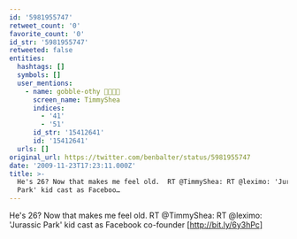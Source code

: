 ```yaml
---
id: '5981955747'
retweet_count: '0'
favorite_count: '0'
id_str: '5981955747'
retweeted: false
entities:
  hashtags: []
  symbols: []
  user_mentions:
    - name: gobble-othy 🚊🛫🏳️‍🌈
      screen_name: TimmyShea
      indices:
        - '41'
        - '51'
      id_str: '15412641'
      id: '15412641'
  urls: []
original_url: https://twitter.com/benbalter/status/5981955747
date: '2009-11-23T17:23:11.000Z'
title: >-
  He's 26? Now that makes me feel old.  RT @TimmyShea: RT @leximo: 'Jurassic
  Park' kid cast as Faceboo…
---
```


He's 26? Now that makes me feel old.  RT @TimmyShea: RT @leximo: 'Jurassic Park' kid cast as Facebook co-founder [http://bit.ly/6y3hPc]
